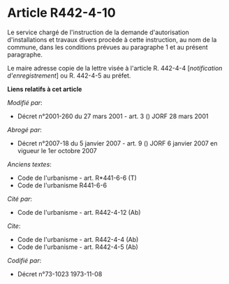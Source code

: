 # Article R442-4-10

Le service chargé de l'instruction de la demande d'autorisation d'installations et travaux divers procède à cette
instruction, au nom de la commune, dans les conditions prévues au paragraphe 1 et au présent paragraphe.

Le maire adresse copie de la lettre visée à l'article R. 442-4-4 [*notification d'enregistrement*] ou R. 442-4-5 au préfet.

**Liens relatifs à cet article**

_Modifié par_:

  - Décret n°2001-260 du 27 mars 2001 - art. 3 () JORF 28 mars 2001

_Abrogé par_:

  - Décret n°2007-18 du 5 janvier 2007 - art. 9 () JORF 6 janvier 2007 en vigueur le 1er octobre 2007

_Anciens textes_:

  - Code de l'urbanisme - art. R*441-6-6 (T)
  - Code de l'urbanisme R441-6-6

_Cité par_:

  - Code de l'urbanisme - art. R442-4-12 (Ab)

_Cite_:

  - Code de l'urbanisme - art. R442-4-4 (Ab)
  - Code de l'urbanisme - art. R442-4-5 (Ab)

_Codifié par_:

  - Décret n°73-1023 1973-11-08

